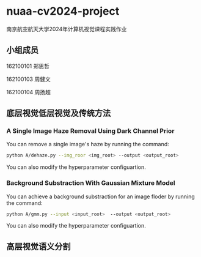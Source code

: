 # nuaa-cv2024-project
南京航空航天大学2024年计算机视觉课程实践作业
## 小组成员
162100101 郑思哲

162100103 周健文

162100104 周扬超

## 底层视觉低层视觉及传统方法

### A Single Image Haze Removal Using Dark Channel Prior
You can remove a single image's haze by running the command:

```bash
python A/dehaze.py --img_roor <img_root> --output <output_root>
```

You can also modify the hyperparameter configuartion.

### Background Substraction With Gaussian Mixture Model
You can achieve a background substraction for an image floder by running the command:

```bash
python A/gmm.py --input <input_root>  --output <output_root>
```

You can also modify the hyperparameter configuartion.

## 高层视觉语义分割
